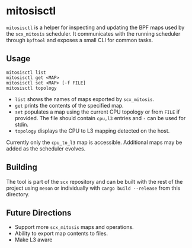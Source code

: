 # mitosisctl

`mitosisctl` is a helper for inspecting and updating the BPF maps used by the
`scx_mitosis` scheduler.  It communicates with the running scheduler through
`bpftool` and exposes a small CLI for common tasks.

## Usage

```
mitosisctl list
mitosisctl get <MAP>
mitosisctl set <MAP> [-f FILE]
mitosisctl topology
```

- `list` shows the names of maps exported by `scx_mitosis`.
- `get` prints the contents of the specified map.
- `set` populates a map using the current CPU topology or from `FILE` if
  provided.  The file should contain `cpu,l3` entries and `-` can be used for
  stdin.
- `topology` displays the CPU to L3 mapping detected on the host.

Currently only the `cpu_to_l3` map is accessible.  Additional maps may be added
as the scheduler evolves.

## Building

The tool is part of the `scx` repository and can be built with the rest of the
project using `meson` or individually with `cargo build --release` from this
directory.

## Future Directions

* Support more `scx_mitosis` maps and operations.
* Ability to export map contents to files.
* Make L3 aware
